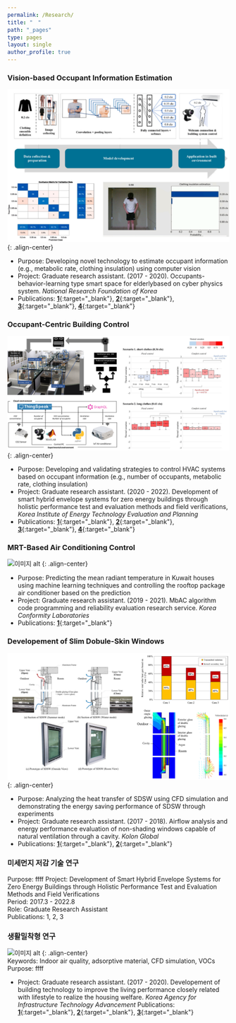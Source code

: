 ```yaml
---
permalink: /Research/
title: "　"
path: "_pages"
type: pages
layout: single
author_profile: true
---
```

### Vision-based Occupant Information Estimation 
![이미지 alt](/assets/images/Vision.png)
{: .align-center}   
* Purpose: Developing novel technology to estimate occupant information (e.g., metabolic rate, clothing insulation) using computer vision
* Project: Graduate research assistant. (2017 - 2020). Occupants-behavior-learning type smart space for elderlybased on cyber physics system. _National Research Foundation of Korea_  
* Publications: [__1__](https://www.sciencedirect.com/science/article/pii/S0360132321004388){:target="_blank"}, [__2__](https://www.mdpi.com/2071-1050/11/20/5702){:target="_blank"}, [__3__](https://www.mdpi.com/2073-4433/11/1/106){:target="_blank"}, [__4__](https://link.springer.com/article/10.1007/s12273-020-0707-1){:target="_blank"}   

### Occupant-Centric Building Control
![이미지 alt](/assets/images/OCC.png)
{: .align-center}   
* Purpose: Developing and validating strategies to control HVAC systems based on occupant information (e.g., number of occupants, metabolic rate, clothing insulation)
* Project: Graduate research assistant. (2020 - 2022). Development of smart hybrid envelope systems for zero energy buildings through holistic performance test and evaluation methods and field verifications, _Korea Institute of Energy Technology Evaluation and Planning_   
* Publications: [__1__](https://www.sciencedirect.com/science/article/pii/S0360132322007272){:target="_blank"}, [__2__](https://www.sciencedirect.com/science/article/pii/S0360132322007272){:target="_blank"}, [__3__](https://www.sciencedirect.com/science/article/pii/S0378778821006733){:target="_blank"}, [__4__](https://www.sciencedirect.com/science/article/pii/S0360132321004662){:target="_blank"}   

### MRT-Based Air Conditioning Control
![이미지 alt](/assets/images/Kuwait.png)
{: .align-center}   
* Purpose: Predicting the mean radiant temperature in Kuwait houses using machine learning techniques and controlling the rooftop package air conditioner based on the prediction
* Project: Graduate research assistant. (2019 - 2021). MbAC algorithm code programming and reliability evaluation research service. _Korea Conformity Laboratories_  
* Publications: [__1__](https://www.sciencedirect.com/science/article/pii/S036013232100754X){:target="_blank"}

### Developement of Slim Dobule-Skin Windows
![이미지 alt](/assets/images/SDSW.png)
{: .align-center}   
* Purpose: Analyzing the heat transfer of SDSW using CFD simulation and demonstrating the energy saving performance of SDSW through experiments   
* Project: Graduate research assistant. (2017 - 2018). Airflow analysis and energy performance evaluation of non-shading windows capable of natural ventilation through a cavity. _Kolon Global_   
* Publications: [__1__](https://www.sciencedirect.com/science/article/pii/S1359431119311081){:target="_blank"}, [__2__](https://www.sciencedirect.com/science/article/pii/S0378778821009658){:target="_blank"}   

### 미세먼지 저감 기술 연구
Purpose: ffff
Project: Development of Smart Hybrid Envelope Systems for Zero Energy Buildings through Holistic Performance Test and Evaluation Methods and Field Verifications   
Period: 2017.3 - 2022.8   
Role: Graduate Research Assistant   
Publications: 1, 2, 3   

### 생활밀착형 연구
![이미지 alt](/assets/images/IAQ.png)
{: .align-center}   
Keywords: Indoor air quality, adsorptive material, CFD simulation, VOCs
Purpose: ffff
* Project: Graduate research assistant. (2017 - 2020). Developement of building technology to improve the living performance closely related with lifestyle to realize the housing welfare. _Korea Agency for Infrastructure Technology Advancement_ 
Publications: [__1__](http://www.kieae.kr/_PR/view/?aidx=26336&bidx=2476){:target="_blank"}, [__2__](https://koreascience.kr/article/JAKO201732663239337.page){:target="_blank"}, [__3__](https://koreascience.kr/article/JAKO201732663239337.page){:target="_blank"}
